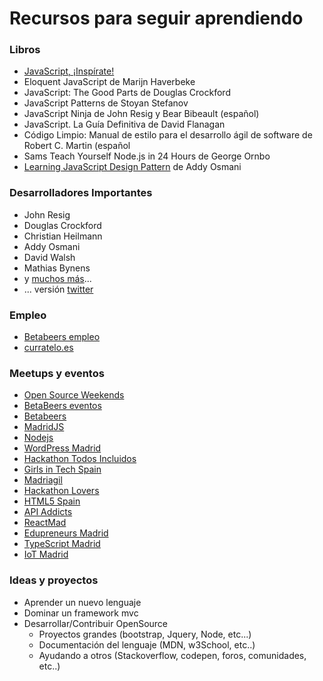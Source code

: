 # Recursos para seguir aprendiendo

### Libros

- [JavaScript, ¡Inspírate!](https://leanpub.com/javascript-inspirate)
- Eloquent JavaScript de Marijn Haverbeke
- JavaScript: The Good Parts de Douglas Crockford
- JavaScript Patterns de Stoyan Stefanov
- JavaScript Ninja de John Resig y Bear Bibeault (español)
- JavaScript. La Guía Definitiva de David Flanagan
- Código Limpio: Manual de estilo para el desarrollo ágil de software de Robert C. Martin (español
- Sams Teach Yourself Node.js in 24 Hours de George Ornbo
- [Learning JavaScript Design Pattern](http://addyosmani.com/resources/essentialjsdesignpatterns/book/) de Addy Osmani

### Desarrolladores Importantes

- John Resig
- Douglas Crockford
- Christian Heilmann
- Addy Osmani
- David Walsh
- Mathias Bynens
- y [muchos más](http://code.tutsplus.com/articles/33-developers-you-must-subscribe-to-as-a-javascript-junkie--net-18151)...
- ... versión [twitter](http://blog.crossrider.com/post/28828010399/25-js-developers-you-must-follow-on-twitter)

### Empleo

- [Betabeers empleo](https://betabeers.com/post/)
- [curratelo.es](http://curratelo.herokuapp.com/realtime)

### Meetups y eventos

- [Open Source Weekends](http://osweekends.com/)
- [BetaBeers eventos](https://betabeers.com/event/)
- [Betabeers](https://betabeers.com/)
- [MadridJS](http://www.meetup.com/es/madridjs/)
- [Nodejs](http://www.meetup.com/es/Node-js-Madrid/)
- [WordPress Madrid](http://www.meetup.com/es/WordPress-Madrid/)
- [Hackathon Todos Incluidos](http://www.meetup.com/es/Hackathon-Todos-Incluidos/)
- [Girls in Tech Spain](http://spain.girlsintech.org/)
- [Madriagil](http://www.meetup.com/es/madriagil/)
- [Hackathon Lovers](http://www.meetup.com/es/Hackathon-Lovers/)
- [HTML5 Spain](http://www.meetup.com/es/HTML5-Spain/)
- [API Addicts](http://www.meetup.com/es/ApiAddicts/)
- [ReactMad](http://www.meetup.com/es/ReactMad/)
- [Edupreneurs Madrid](http://www.meetup.com/es/edupreneursMAD/)
- [TypeScript Madrid](http://www.meetup.com/es/Typescript-Madrid/)
- [IoT Madrid](http://www.meetup.com/es/iotmadrid/)

### Ideas y proyectos

- Aprender un nuevo lenguaje
- Dominar un framework mvc
- Desarrollar/Contribuir OpenSource
    - Proyectos grandes (bootstrap, Jquery, Node, etc...)
    - Documentación del lenguaje (MDN, w3School, etc..)
    - Ayudando a otros (Stackoverflow, codepen, foros, comunidades, etc..)
